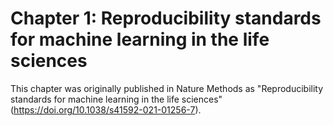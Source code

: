 # Chapter 1: Reproducibility standards for machine learning in the life sciences

This chapter was originally published in Nature Methods as "Reproducibility standards for machine learning in the life sciences" (https://doi.org/10.1038/s41592-021-01256-7).
